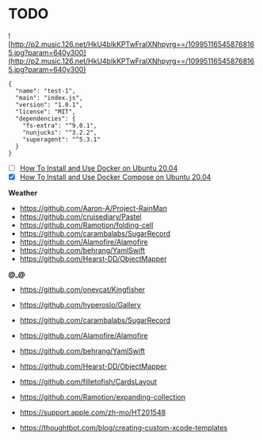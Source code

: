 # TODO

![http://p2.music.126.net/HkU4bIkKPTwFralXNhpyrg==/109951165458768165.jpg?param=640y300](http://p2.music.126.net/HkU4bIkKPTwFralXNhpyrg==/109951165458768165.jpg?param=640y300)

```
{
  "name": "test-1",
  "main": "index.js",
  "version": "1.0.1",
  "license": "MIT",
  "dependencies": {
    "fs-extra": "^9.0.1",
    "nunjucks": "^3.2.2",
    "superagent": "^5.3.1"
  }
}
```

- [ ] [How To Install and Use Docker on Ubuntu 20.04](https://www.digitalocean.com/community/tutorials/how-to-install-and-use-docker-on-ubuntu-20-04)
- [x] [How To Install and Use Docker Compose on Ubuntu 20.04](https://www.digitalocean.com/community/tutorials/how-to-install-and-use-docker-compose-on-ubuntu-20-04)

**Weather**

* https://github.com/Aaron-A/Project-RainMan
* https://github.com/cruisediary/Pastel
* https://github.com/Ramotion/folding-cell
* https://github.com/carambalabs/SugarRecord
* https://github.com/Alamofire/Alamofire
* https://github.com/behrang/YamlSwift
* https://github.com/Hearst-DD/ObjectMapper

**@_@**

* https://github.com/onevcat/Kingfisher
* https://github.com/hyperoslo/Gallery
* https://github.com/carambalabs/SugarRecord
* https://github.com/Alamofire/Alamofire
* https://github.com/behrang/YamlSwift
* https://github.com/Hearst-DD/ObjectMapper
* https://github.com/filletofish/CardsLayout
* https://github.com/Ramotion/expanding-collection

* https://support.apple.com/zh-mo/HT201548
* https://thoughtbot.com/blog/creating-custom-xcode-templates
